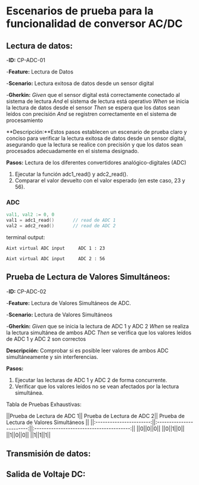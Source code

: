 # Escenarios de prueba para la funcionalidad de conversor AC/DC 

## Lectura de datos:
-**ID:** CP-ADC-01

-**Feature:** Lectura de Datos

-**Scenario:** Lectura exitosa de datos desde un sensor digital

-**Gherkin:** *Given* que el sensor digital está correctamente conectado al sistema de lectura
*And* el sistema de lectura está operativo
*When* se inicia la lectura de datos desde el sensor
*Then* se espera que los datos sean leídos con precisión
*And* se registren correctamente en el sistema de procesamiento

**Descripción:**Estos pasos establecen un escenario de prueba claro y conciso para verificar la lectura exitosa de datos desde un sensor digital, asegurando que la lectura se realice con precisión y que los datos sean procesados adecuadamente en el sistema designado.

**Pasos:**
Lectura de los diferentes convertidores analógico-digitales (ADC)
1. Ejecutar la función adc1_read() y adc2_read().
2. Comparar el valor devuelto con el valor esperado (en este caso, 23 y 56).

### ADC
```v
val1, val2 := 0, 0
val1 = adc1_read()       // read de ADC 1
val2 = adc2_read()       // read de ADC 2
```
terminal output:
```
Aixt virtual ADC input     ADC 1 : 23
```
```
Aixt virtual ADC input     ADC 2 : 56
```

## Prueba de Lectura de Valores Simultáneos:

-**ID:** CP-ADC-02

-**Feature:** Lectura de Valores Simultáneos de ADC.

-**Scenario:** Lectura de Valores Simultáneos

-**Gherkin:** *Given* que se inicia la lectura de ADC 1 y ADC 2
    *When* se realiza la lectura simultánea de ambos ADC
    *Then* se verifica que los valores leídos de ADC 1 y ADC 2 son correctos

**Descripción:** Comprobar si es posible leer valores de ambos ADC simultáneamente y sin interferencias.

**Pasos:**
1. Ejecutar las lecturas de ADC 1 y ADC 2 de forma concurrente.
2. Verificar que los valores leídos no se vean afectados por la lectura simultánea.


Tabla de Pruebas Exhaustivas:

||Prueba de Lectura de ADC 1|| Prueba de Lectura de ADC 2|| Prueba de Lectura de Valores Simultáneos ||
||:-----------------------:||:------------------------:||:----------------------------------------:||
||0||0||0||
||0||1||0||
||1||0||0||
||1||1||1||
## Transmisión de datos:


## Salida de Voltaje DC:



